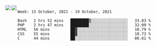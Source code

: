 <a href="https://github.com/anuraghazra/github-readme-stats">
  <img align="left" src="https://github-readme-stats.vercel.app/api?username=Tanesan&count_private=true&show_icons=true" />
</a>
<a href="https://github.com/anuraghazra/github-readme-stats">
  <img align="left" src="https://github-readme-stats.vercel.app/api/top-langs/?username=Tanesan" />
</a>

<!--START_SECTION:waka-->
```text
Week: 13 October, 2021 - 19 October, 2021

Bash   2 hrs 52 mins   ████████▒░░░░░░░░░░░░░░░░   33.03 % 
PHP    2 hrs 47 mins   ████████░░░░░░░░░░░░░░░░░   32.09 % 
HTML   56 mins         ██▓░░░░░░░░░░░░░░░░░░░░░░   10.79 % 
CSS    55 mins         ██▓░░░░░░░░░░░░░░░░░░░░░░   10.73 % 
C      44 mins         ██░░░░░░░░░░░░░░░░░░░░░░░   08.61 % 
```
<!--END_SECTION:waka-->
